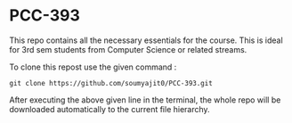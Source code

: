 # PCC-393
This repo contains all the necessary essentials for the course. This is ideal for 3rd sem students from Computer Science or related streams.

To clone this repost use the given command :
```
git clone https://github.com/soumyajit0/PCC-393.git
```

After executing the above given line in the terminal, the whole repo will be downloaded automatically to the current file hierarchy.
